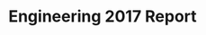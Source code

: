 ---
layout: post
title: Engineering 2017 Report
event_date: 01-01-2017
categories: engineering
link: Engineering 2017 Report.pdf
---